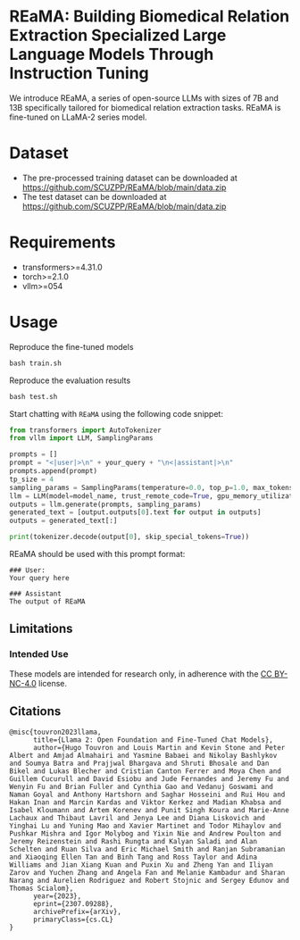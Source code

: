 # REaMA: Building Biomedical Relation Extraction Specialized Large Language Models Through Instruction Tuning


We introduce REaMA, a series of open-source LLMs with sizes of 7B and 13B specifically tailored for biomedical relation extraction tasks. REaMA is fine-tuned on LLaMA-2 series model. 


# Dataset
- The pre-processed training dataset can be downloaded at https://github.com/SCUZPP/REaMA/blob/main/data.zip
- The test dataset can be downloaded at https://github.com/SCUZPP/REaMA/blob/main/data.zip

# Requirements
- transformers>=4.31.0 
- torch>=2.1.0
- vllm>=054

# Usage

Reproduce the fine-tuned models
```python
bash train.sh
```

Reproduce the evaluation results
```python
bash test.sh
```


Start chatting with `REaMA` using the following code snippet:

```python
from transformers import AutoTokenizer
from vllm import LLM, SamplingParams

prompts = []
prompt = "<|user|>\n" + your_query + "\n<|assistant|>\n" 
prompts.append(prompt)
tp_size = 4   
sampling_params = SamplingParams(temperature=0.0, top_p=1.0, max_tokens=1024, stop = ["\nInput", "USER:", "USER", "ASSISTANT:", "ASSISTANT"])
llm = LLM(model=model_name, trust_remote_code=True, gpu_memory_utilization=0.8, tensor_parallel_size=tp_size)
outputs = llm.generate(prompts, sampling_params)
generated_text = [output.outputs[0].text for output in outputs]
outputs = generated_text[:]

print(tokenizer.decode(output[0], skip_special_tokens=True))
```

REaMA should be used with this prompt format:
```
### User:
Your query here

### Assistant
The output of REaMA
```


## Limitations

### Intended Use

These models are intended for research only, in adherence with the [CC BY-NC-4.0](https://creativecommons.org/licenses/by-nc/4.0/) license.


## Citations

```bibtext
@misc{touvron2023llama,
      title={Llama 2: Open Foundation and Fine-Tuned Chat Models}, 
      author={Hugo Touvron and Louis Martin and Kevin Stone and Peter Albert and Amjad Almahairi and Yasmine Babaei and Nikolay Bashlykov and Soumya Batra and Prajjwal Bhargava and Shruti Bhosale and Dan Bikel and Lukas Blecher and Cristian Canton Ferrer and Moya Chen and Guillem Cucurull and David Esiobu and Jude Fernandes and Jeremy Fu and Wenyin Fu and Brian Fuller and Cynthia Gao and Vedanuj Goswami and Naman Goyal and Anthony Hartshorn and Saghar Hosseini and Rui Hou and Hakan Inan and Marcin Kardas and Viktor Kerkez and Madian Khabsa and Isabel Kloumann and Artem Korenev and Punit Singh Koura and Marie-Anne Lachaux and Thibaut Lavril and Jenya Lee and Diana Liskovich and Yinghai Lu and Yuning Mao and Xavier Martinet and Todor Mihaylov and Pushkar Mishra and Igor Molybog and Yixin Nie and Andrew Poulton and Jeremy Reizenstein and Rashi Rungta and Kalyan Saladi and Alan Schelten and Ruan Silva and Eric Michael Smith and Ranjan Subramanian and Xiaoqing Ellen Tan and Binh Tang and Ross Taylor and Adina Williams and Jian Xiang Kuan and Puxin Xu and Zheng Yan and Iliyan Zarov and Yuchen Zhang and Angela Fan and Melanie Kambadur and Sharan Narang and Aurelien Rodriguez and Robert Stojnic and Sergey Edunov and Thomas Scialom},
      year={2023},
      eprint={2307.09288},
      archivePrefix={arXiv},
      primaryClass={cs.CL}
}
```

